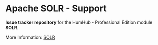 # Apache SOLR - Support 
**Issue tracker repository** for the HumHub - Professional Edition module **SOLR**.

More Information: [SOLR](https://www.humhub.com/en/marketplace/solr/)
